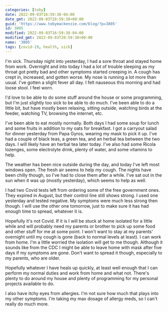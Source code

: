 ```yaml
---
categories: [toby]
date: 2022-09-03T16:59:38-04:00
date_gmt: 2022-09-03T20:59:38+00:00
guid: 'https://www.tobymackenzie.com/blog/?p=3805'
id: 3805
modified: 2022-09-03T16:59:38-04:00
modified_gmt: 2022-09-03T20:59:38+00:00
name: '3805'
tags: [covid-19, health, sick]
---
```


I'm sick.<!--more-->  Thursday night into yesterday, I had a sore throat and stayed home from work.  Overnight and into today I had a lot of trouble sleeping as my throat got pretty bad and other symptoms started creeping in.  A cough has crept in, increased, and gotten worse.  My nose is running a lot more than usual.  I've gotten a slight fever all day.  I felt nauseous this morning and had loose stool.  I feel worn.

I'd love to be able to do some stuff around the house or some programming, but I'm just slightly too sick to be able to do much.  I've been able to do a little bit, but have mostly been relaxing, sitting outside, watching birds at the feeder, watching TV, browsing the internet, etc.

I've been able to eat mostly normally.  Both days I had some soup for lunch and some fruits in addition to my oats for breakfast.  I got a carryout salad for dinner yesterday from Papa Gyros, wearing my mask to pick it up.  I've had a couple of black teas, a green tea, and an herbal tea between the two days.  I will likely have an herbal tea later today.  I've also had some Ricola lozenges, some electrolyte drink, plenty of water, and some vitamins to help.

The weather has been nice outside during the day, and today I've left most windows open.  The fresh air seems to help my cough.  The nights have been chilly though, so I've had to close them after a while.  I've sat out in the sun when it was up (mostly yesterday), which seems to help as well.

I had two Covid tests left from ordering some of the free government ones.  They expired in August, but their control line still shows strong.  I used one yesterday and tested negative.  My symptoms were much less strong then though.  I will use the other one tomorrow, just to make sure it has had enough time to spread, whatever it is.

Hopefully it's not Covid.  If it is I will be stuck at home isolated for a little while and will probably need my parents or brother to pick up some food and other stuff for me at some point.  I won't want to stay at my parents' overnight until my cough is gone (back to normal levels at least).  I can work from home.  I'm a little worried the isolation will get to me though.  Although it sounds like from the CDC I might be able to leave home with mask after five days if my symptoms are gone.  Don't want to spread it though, especially to my parents, who are older.

Hopefully whatever I have heals up quickly, at least well enough that I can perform my normal duties and work from home and what not.  There's plenty to do around my house and plenty of programming for my personal projects available to do.

I also have itchy eyes from allergies.  I'm not sure how much that plays into my other symptoms.  I'm taking my max dosage of allergy meds, so I can't really do much more.
